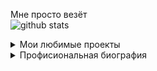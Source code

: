 Мне просто везёт  
​![​github stats​](https://github-readme-stats.vercel.app/api?username=zoodogood&theme=discord_old_blurple&show_icons=true&hide_rank=true&locale=ru&hide_border=true&border-radius=100&custom_title=Статистика&#032;пользователя&#032;zoodogood&#032;на&#032;платформе&#032;Github)

<details>
<summary>Мои любимые проекты</summary>

Здесь и вправду пусто..
***

</details>  


<details>
<summary>Профисиональная биография</summary>

<br>
В 2014 столкнулся со Scratch
<br>
А в середине 2016 нашёл альтернативу для андроид Pocket Code. Там я проводил не мало времени   
<hr>
Осенью 2017 на уроках информатики я познакомился с таким понятием как HTML, в тот же день, вечером, я создал свой первый веб-проект и успешно внедрил туда JavaScript. (Он будучи незаконченным всё ещё остается одним из моих любимых)
<br>
<br>
Это было моё первое взаимодействие с реальным кодом. Но буквально следующий день я вернулся к Pocked Code, ведь на нём в то время мог создать больше интерактивности. Вместе с этим паралельно изучая учебник, на который наткнулся чуточку позже.
<a href = "https://learn.javascript.ru/">Learn JavaScript</a>
<br>
С зимы 2018 до конца 2020 активно работал с библиотекой Discord.js, лишь изредка переключаясь на веб.
</details>  
